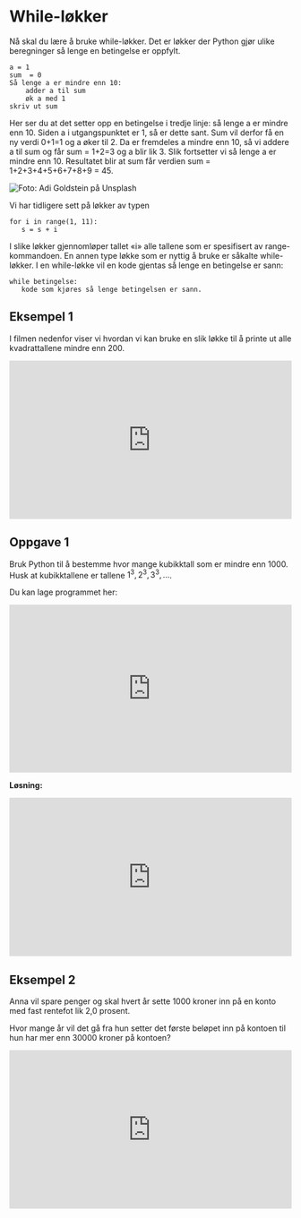 # While-løkker

Nå skal du lære å bruke while-løkker. Det er løkker der Python gjør ulike beregninger så lenge en betingelse er oppfylt.  

```{code}
a = 1
sum  = 0
Så lenge a er mindre enn 10:
    adder a til sum
    øk a med 1
skriv ut sum
```

Her ser du at det setter opp en betingelse i tredje linje: så lenge a er mindre enn 10. Siden a i utgangspunktet er 1, så er dette sant. Sum vil derfor få en ny verdi 0+1=1 og a øker til 2. Da er fremdeles a  mindre enn 10, så vi addere a til sum og får sum = 1+2=3 og a blir lik 3. Slik fortsetter vi så lenge a er mindre enn 10. Resultatet blir at sum får verdien sum = 1+2+3+4+5+6+7+8+9 = 45.

![](/bilder/everyone.jpg "Foto: Adi Goldstein på Unsplash")

Vi har tidligere sett på løkker av typen

```{code}
for i in range(1, 11):
   s = s + i
```
I slike løkker gjennomløper tallet «i» alle tallene som er spesifisert av range-kommandoen. En annen type løkke som er nyttig å bruke er såkalte while-løkker. I en while-løkke vil en kode gjentas så lenge en betingelse er sann:

```{code}
while betingelse:
   kode som kjøres så lenge betingelsen er sann.
```

## Eksempel 1
I filmen nedenfor viser vi hvordan vi kan bruke en slik løkke til å printe ut alle kvadrattallene mindre enn 200.

<div style="padding:56.15% 0 0 0;position:relative;"><iframe src="https://player.vimeo.com/video/435784038?h=9b72504762&title=0&byline=0&portrait=0" style="position:absolute;top:0;left:0;width:100%;height:100%;" frameborder="0" allow="autoplay; fullscreen; picture-in-picture" allowfullscreen></iframe></div><script src="https://player.vimeo.com/api/player.js"></script>

## Oppgave 1

Bruk Python til å bestemme hvor mange kubikktall som er mindre enn 1000. Husk at kubikktallene er tallene $1^3, 2^3, 3^3, \ldots$.

Du kan lage programmet her:

<iframe src="https://trinket.io/embed/python3/07fd44e51b" width="100%" height="300" frameborder="0" marginwidth="0" marginheight="0" allowfullscreen=""></iframe>

**Løsning:**

<div style="padding:56.15% 0 0 0;position:relative;"><iframe src="https://player.vimeo.com/video/435795131?h=93a4339a43&title=0&byline=0&portrait=0" style="position:absolute;top:0;left:0;width:100%;height:100%;" frameborder="0" allow="autoplay; fullscreen; picture-in-picture" allowfullscreen></iframe></div><script src="https://player.vimeo.com/api/player.js"></script>

## Eksempel 2

Anna vil spare penger og skal hvert år sette 1000 kroner inn på en konto med fast rentefot lik 2,0 prosent. 

Hvor mange år vil det gå fra hun setter det første beløpet inn på kontoen til hun har mer enn 30000 kroner på kontoen? 

<div style="padding:56.15% 0 0 0;position:relative;"><iframe src="https://player.vimeo.com/video/435805090?h=20ddd07f26&title=0&byline=0&portrait=0" style="position:absolute;top:0;left:0;width:100%;height:100%;" frameborder="0" allow="autoplay; fullscreen; picture-in-picture" allowfullscreen></iframe></div><script src="https://player.vimeo.com/api/player.js"></script>

